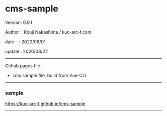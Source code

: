 ﻿# cms-sample

 Version: 0.9.1

 Author  : Kouji Nakashima / kuc-arc-f.com

 date    :  2020/08/01 

 update : 2020/08/22

***

Github pages file :

* cms sample file, build from Vue-CLI

***
### sample

https://kuc-arc-f.github.io/cms-sample

***


